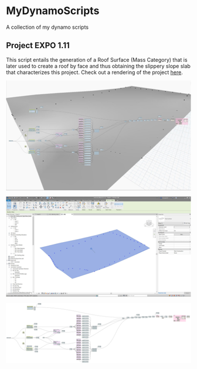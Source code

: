 # MyDynamoScripts
A collection of my dynamo scripts


## Project EXPO 1.11
This script entails the generation of a Roof Surface (Mass Category) that is later used to create a roof by face and thus obtaining the slippery slope slab that characterizes this project. Check out a rendering of the project [here](https://www.instagram.com/p/B7GvLJNnoho/).

![Project EXPO 1.11 Script Preview](https://github.com/RitaAguiar/MyDynamoScripts/blob/master/Project_EXPO_1.11_Script_Preview.JPG)

![Project EXPO 1.11 Roof Surface](https://github.com/RitaAguiar/MyDynamoScripts/blob/master/Project_EXPO_1.11_Roof_Surface.JPG)

![Project EXPO 1.11 Script Workspace](https://github.com/RitaAguiar/MyDynamoScripts/blob/master/Project_EXPO_1.11_Script_Workspace.png)
